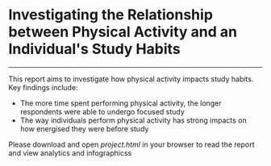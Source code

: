 # Investigating the Relationship between Physical Activity and an Individual's Study Habits
___

This report aims to investigate how physical activity impacts study habits. Key findings include:

- The more time spent performing physical activity, the longer respondents were able to undergo focused study
- The way individuals perform physical activity has strong impacts on how energised they were before study

Please download and open *project.html* in your browser to read the report and view analytics and infographicss
